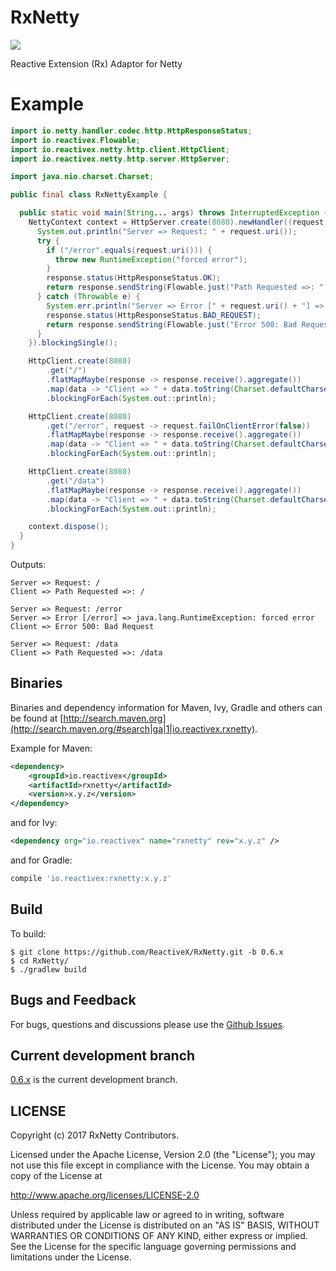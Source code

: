 RxNetty
=======
<a href='https://travis-ci.org/ReactiveX/RxNetty/builds?branch=0.6.x'><img src='https://travis-ci.org/ReactiveX/RxNetty.svg?branch=0.6.x'></a>

Reactive Extension (Rx) Adaptor for Netty

Example
==========

```java
import io.netty.handler.codec.http.HttpResponseStatus;
import io.reactivex.Flowable;
import io.reactivex.netty.http.client.HttpClient;
import io.reactivex.netty.http.server.HttpServer;

import java.nio.charset.Charset;

public final class RxNettyExample {

  public static void main(String... args) throws InterruptedException {
    NettyContext context = HttpServer.create(8080).newHandler((request, response) -> {
      System.out.println("Server => Request: " + request.uri());
      try {
        if ("/error".equals(request.uri())) {
          throw new RuntimeException("forced error");
        }
        response.status(HttpResponseStatus.OK);
        return response.sendString(Flowable.just("Path Requested =>: " + request.uri() + '\n'));
      } catch (Throwable e) {
        System.err.println("Server => Error [" + request.uri() + "] => " + e);
        response.status(HttpResponseStatus.BAD_REQUEST);
        return response.sendString(Flowable.just("Error 500: Bad Request\n"));
      }
    }).blockingSingle();

    HttpClient.create(8080)
        .get("/")
        .flatMapMaybe(response -> response.receive().aggregate())
        .map(data -> "Client => " + data.toString(Charset.defaultCharset()))
        .blockingForEach(System.out::println);

    HttpClient.create(8080)
        .get("/error", request -> request.failOnClientError(false))
        .flatMapMaybe(response -> response.receive().aggregate())
        .map(data -> "Client => " + data.toString(Charset.defaultCharset()))
        .blockingForEach(System.out::println);

    HttpClient.create(8080)
        .get("/data")
        .flatMapMaybe(response -> response.receive().aggregate())
        .map(data -> "Client => " + data.toString(Charset.defaultCharset()))
        .blockingForEach(System.out::println);

    context.dispose();
  }
}
```

Outputs:

```
Server => Request: /
Client => Path Requested =>: /

Server => Request: /error
Server => Error [/error] => java.lang.RuntimeException: forced error
Client => Error 500: Bad Request

Server => Request: /data
Client => Path Requested =>: /data
```


## Binaries

Binaries and dependency information for Maven, Ivy, Gradle and others can be found at [http://search.maven.org](http://search.maven.org/#search|ga|1|io.reactivex.rxnetty).

Example for Maven:

```xml
<dependency>
    <groupId>io.reactivex</groupId>
    <artifactId>rxnetty</artifactId>
    <version>x.y.z</version>
</dependency>
```
and for Ivy:

```xml
<dependency org="io.reactivex" name="rxnetty" rev="x.y.z" />
```
and for Gradle:

```groovy
compile 'io.reactivex:rxnetty:x.y.z'
```

## Build

To build:

```
$ git clone https://github.com/ReactiveX/RxNetty.git -b 0.6.x
$ cd RxNetty/
$ ./gradlew build
```


## Bugs and Feedback

For bugs, questions and discussions please use the [Github Issues](https://github.com/ReactiveX/RxNetty/issues).

## Current development branch

[0.6.x](https://github.com/ReactiveX/RxNetty/tree/0.6.x) is the current development branch.

## LICENSE

Copyright (c) 2017 RxNetty Contributors.

Licensed under the Apache License, Version 2.0 (the "License");
you may not use this file except in compliance with the License.
You may obtain a copy of the License at

<http://www.apache.org/licenses/LICENSE-2.0>

Unless required by applicable law or agreed to in writing, software
distributed under the License is distributed on an "AS IS" BASIS,
WITHOUT WARRANTIES OR CONDITIONS OF ANY KIND, either express or implied.
See the License for the specific language governing permissions and
limitations under the License.
